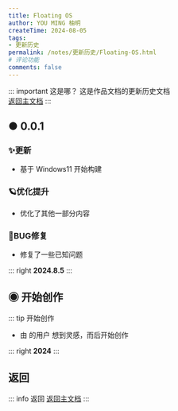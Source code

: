 ```yaml
---
title: Floating OS
author: YOU MING 柚明
createTime: 2024-08-05
tags:
- 更新历史
permalink: /notes/更新历史/Floating-OS.html
# 评论功能
comments: false
---
```


::: important 这是哪？
这是作品文档的更新历史文档  
[返回主文档](/notes/Floating-OS.html)
:::

## ● 0.0.1 <Badge text="构建版" type="danger" />
### ✨更新

- 基于 Windows11 开始构建

### 🪐优化提升

- 优化了其他一部分内容

### 🐛BUG修复

- 修复了一些已知问题

::: right
**2024.8.5**
:::


## ◉ 开始创作
::: tip 开始创作
- 由 <Badge text="Youming 工作室" type="tip" /> 的用户 <Badge text="Afly-dream" type="info" /> 想到灵感，而后开始创作

::: right
**2024**
:::


## <Icon name="mingcute:back-line" color="currentColor" /> 返回
::: info 返回
[返回主文档](/notes/Floating-OS.html)
:::